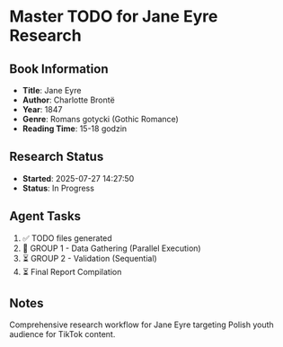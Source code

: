 # Master TODO for Jane Eyre Research

## Book Information
- **Title**: Jane Eyre
- **Author**: Charlotte Brontë
- **Year**: 1847
- **Genre**: Romans gotycki (Gothic Romance)
- **Reading Time**: 15-18 godzin

## Research Status
- **Started**: 2025-07-27 14:27:50
- **Status**: In Progress

## Agent Tasks
1. ✅ TODO files generated
2. 🔄 GROUP 1 - Data Gathering (Parallel Execution)
3. ⏳ GROUP 2 - Validation (Sequential)
4. ⏳ Final Report Compilation

## Notes
Comprehensive research workflow for Jane Eyre targeting Polish youth audience for TikTok content.